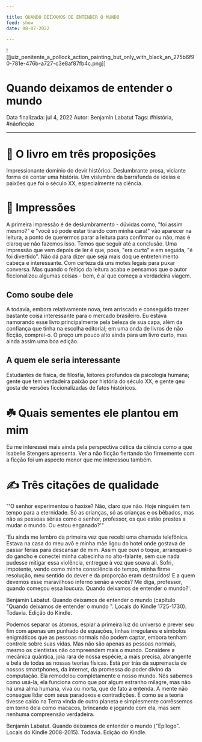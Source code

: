 ```yaml
---

title: QUANDO DEIXAMOS DE ENTENDER O MUNDO
feed: show
date: 08-07-2022

---
```

![[juiz_penitente_a_pollock_action_painting_but_only_with_black_an_275b6f90-781e-476b-a727-c3e8af87fb4c.png]]

# Quando deixamos de entender o mundo

Data finalizada: jul 4, 2022
Autor: Benjamín Labatut
Tags: #história, #nãoficção

---

# 🚀 O livro em três proposições
Impressionante domínio do devir histórico.
Deslumbrante prosa, viciante forma de contar uma história.
Um vislumbre da barrafunda de ideias e paixões que foi o século XX, especialmente na ciência.

# 🎨 Impressões
A primeira impressão é de deslumbramento - dúvidas como, "foi assim mesmo?" e "você só pode estar tirando com minha cara!" vão aparecer na leitura, a ponto de querermos parar a leitura para confirmar ou não, mas é claroq ue não fazemos isso. Temos que seguir até a conclusão.
Uma impressão que vem depois de ler é que, poxa, "era curto" e em seguida, "é foi divertido". Não dá para dizer que seja mais doq ue entretenimento cabeça e interessante. Com certeza dá uns motes legais para puxar conversa. Mas quando o feitiço da leitura acaba e pensamos que o autor ficcionalizou algumas coisas - bem, é aí que começa a verdadeira viagem.

## Como soube dele
A todavia, embora relativamente nova, tem arriscado e conseguido trazer bastante coisa interessante para o mercado brasileiro. Eu estava namorando esse livro principalmente pela beleza de sua capa, além da confiança que tinha na escolha editorial; em uma onda de livros de não ficção, comprei-o. O preço um pouco alto ainda para um livro curto, mas ainda assim uma boa edição.

## A quem ele seria interessante
Estudantes de física, de filosfia, leitores profundos da psicologia humana; gente que tem verdadeira paixão por história do século XX, e gente qeu gosta de versões ficcionalizadas de fatos históricos.

# ☘️ Quais sementes ele plantou em mim
Eu me interessei mais ainda pela perspectiva cética da ciência como a que Isabelle Stengers apresenta. 
Ver a não ficção flertando tão firmemente com a ficção foi um aspecto menor que me interessou também.

# ✍️ Três citações de qualidade
"'O senhor experimentou o haxixe? Não, claro que não. Hoje ninguém tem tempo para a eternidade. Só as crianças, só as crianças e os bêbados, mas não as pessoas sérias como o senhor, professor, os que estão prestes a mudar o mundo. Ou estou enganado?'"

'Eu ainda me lembro da primeira vez que recebi uma chamada telefônica. Estava na casa do meu avô e minha mãe ligou do hotel onde gostava de passar férias para descansar de mim. Assim que ouvi o toque, arranquei-o do gancho e conectei minha cabecinha no alto-falante, sem que nada pudesse mitigar essa violência, entregue à voz que soava ali. Sofri, impotente, vendo como minha consciência do tempo, minha firme resolução, meu sentido do dever e da proporção eram destruídos! E a quem devemos esse maravilhoso inferno senão a vocês? Me diga, professor, quando começou essa loucura. Quando deixamos de entender o mundo?'.

Benjamín Labatut. Quando deixamos de entender o mundo (capítulo "Quando deixamos de entender o mundo ". Locais do Kindle 1725-1730). Todavia. Edição do Kindle. 

Podemos separar os átomos, espiar a primeira luz do universo e prever seu fim com apenas um punhado de equações, linhas irregulares e símbolos enigmáticos que as pessoas normais não podem captar, embora tenham controle sobre suas vidas. Mas não são apenas as pessoas normais, mesmo os cientistas não compreendem mais o mundo. Considere a mecânica quântica, joia rara de nossa espécie, a mais precisa, abrangente e bela de todas as nossas teorias físicas. Está por trás da supremacia de nossos smartphones, da internet, da promessa do poder divino da computação. Ela remodelou completamente o nosso mundo. Nós sabemos como usá-la, ela funciona como que por algum estranho milagre, mas não há uma alma humana, viva ou morta, que de fato a entenda. A mente não consegue lidar com seus paradoxos e contradições. É como se a teoria tivesse caído na Terra vinda de outro planeta e simplesmente corrêssemos em torno dela como macacos, brincando e jogando com ela, mas sem nenhuma compreensão verdadeira.

Benjamín Labatut. Quando deixamos de entender o mundo ("Epílogo". Locais do Kindle 2008-2015). Todavia. Edição do Kindle. 